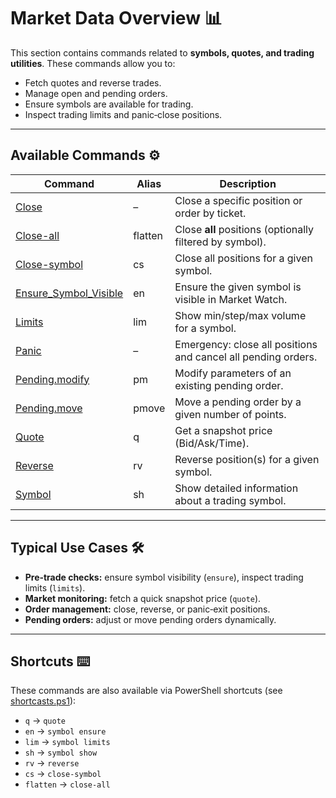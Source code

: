 # Market Data Overview 📊

This section contains commands related to **symbols, quotes, and trading utilities**. These commands allow you to:

* Fetch quotes and reverse trades.
* Manage open and pending orders.
* Ensure symbols are available for trading.
* Inspect trading limits and panic‑close positions.

---

## Available Commands ⚙️

| Command                                               | Alias   | Description                                                   |
| ----------------------------------------------------- | ------- | ------------------------------------------------------------- |
| [Close](./Close.md)                                   | –       | Close a specific position or order by ticket.                 |
| [Close-all](./Close-all.md)                           | flatten | Close **all** positions (optionally filtered by symbol).      |
| [Close-symbol](./Close-symbol.md)                     | cs      | Close all positions for a given symbol.                       |
| [Ensure\_Symbol\_Visible](./Ensure_Symbol_Visible.md) | en      | Ensure the given symbol is visible in Market Watch.           |
| [Limits](./Limits.md)                                 | lim     | Show min/step/max volume for a symbol.                        |
| [Panic](./Panic.md)                                   | –       | Emergency: close all positions and cancel all pending orders. |
| [Pending.modify](./Pending.modify.md)                 | pm      | Modify parameters of an existing pending order.               |
| [Pending.move](./Pending.move.md)                     | pmove   | Move a pending order by a given number of points.             |
| [Quote](./Quote.md)                                   | q       | Get a snapshot price (Bid/Ask/Time).                          |
| [Reverse](./Reverse.md)                               | rv      | Reverse position(s) for a given symbol.                       |
| [Symbol](./Symbol.md)                                 | sh      | Show detailed information about a trading symbol.             |

---

## Typical Use Cases 🛠️

* **Pre‑trade checks:** ensure symbol visibility (`ensure`), inspect trading limits (`limits`).
* **Market monitoring:** fetch a quick snapshot price (`quote`).
* **Order management:** close, reverse, or panic‑exit positions.
* **Pending orders:** adjust or move pending orders dynamically.

---

## Shortcuts ⌨️

These commands are also available via PowerShell shortcuts (see [shortcasts.ps1](../ps/shortcasts.ps1)):

* `q` → `quote`
* `en` → `symbol ensure`
* `lim` → `symbol limits`
* `sh` → `symbol show`
* `rv` → `reverse`
* `cs` → `close-symbol`
* `flatten` → `close-all`
